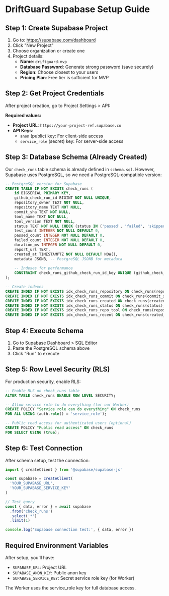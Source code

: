 # DriftGuard Supabase Setup Guide

## Step 1: Create Supabase Project

1. Go to: https://supabase.com/dashboard
2. Click "New Project"
3. Choose organization or create one
4. Project details:
   - **Name**: `driftguard-mvp`
   - **Database Password**: Generate strong password (save securely)
   - **Region**: Choose closest to your users
   - **Pricing Plan**: Free tier is sufficient for MVP

## Step 2: Get Project Credentials

After project creation, go to Project Settings > API:

**Required values:**
- **Project URL**: `https://your-project-ref.supabase.co`
- **API Keys**:
  - `anon` (public) key: For client-side access
  - `service_role` (secret) key: For server-side access

## Step 3: Database Schema (Already Created)

Our `check_runs` table schema is already defined in `schema.sql`. However, Supabase uses PostgreSQL, so we need a PostgreSQL-compatible version:

```sql
-- PostgreSQL version for Supabase
CREATE TABLE IF NOT EXISTS check_runs (
    id BIGSERIAL PRIMARY KEY,
    github_check_run_id BIGINT NOT NULL UNIQUE,
    repository_owner TEXT NOT NULL,
    repository_name TEXT NOT NULL,
    commit_sha TEXT NOT NULL,
    tool_name TEXT NOT NULL,
    tool_version TEXT NOT NULL,
    status TEXT NOT NULL CHECK (status IN ('passed', 'failed', 'skipped')),
    test_count INTEGER NOT NULL DEFAULT 0,
    passed_count INTEGER NOT NULL DEFAULT 0,
    failed_count INTEGER NOT NULL DEFAULT 0,
    duration_ms INTEGER NOT NULL DEFAULT 0,
    report_url TEXT,
    created_at TIMESTAMPTZ NOT NULL DEFAULT NOW(),
    metadata JSONB, -- PostgreSQL JSONB for metadata
    
    -- Indexes for performance
    CONSTRAINT check_runs_github_check_run_id_key UNIQUE (github_check_run_id)
);

-- Create indexes
CREATE INDEX IF NOT EXISTS idx_check_runs_repository ON check_runs(repository_owner, repository_name);
CREATE INDEX IF NOT EXISTS idx_check_runs_commit ON check_runs(commit_sha);
CREATE INDEX IF NOT EXISTS idx_check_runs_created ON check_runs(created_at);
CREATE INDEX IF NOT EXISTS idx_check_runs_status ON check_runs(status);
CREATE INDEX IF NOT EXISTS idx_check_runs_repo_tool ON check_runs(repository_owner, repository_name, tool_name);
CREATE INDEX IF NOT EXISTS idx_check_runs_recent ON check_runs(created_at DESC, repository_owner, repository_name);
```

## Step 4: Execute Schema

1. Go to Supabase Dashboard > SQL Editor
2. Paste the PostgreSQL schema above
3. Click "Run" to execute

## Step 5: Row Level Security (RLS)

For production security, enable RLS:

```sql
-- Enable RLS on check_runs table
ALTER TABLE check_runs ENABLE ROW LEVEL SECURITY;

-- Allow service role to do everything (for our Worker)
CREATE POLICY "Service role can do everything" ON check_runs
FOR ALL USING (auth.role() = 'service_role');

-- Public read access for authenticated users (optional)
CREATE POLICY "Public read access" ON check_runs
FOR SELECT USING (true);
```

## Step 6: Test Connection

After schema setup, test the connection:

```javascript
import { createClient } from '@supabase/supabase-js'

const supabase = createClient(
  'YOUR_SUPABASE_URL',
  'YOUR_SUPABASE_SERVICE_KEY'
)

// Test query
const { data, error } = await supabase
  .from('check_runs')
  .select('*')
  .limit(1)

console.log('Supabase connection test:', { data, error })
```

## Required Environment Variables

After setup, you'll have:
- `SUPABASE_URL`: Project URL
- `SUPABASE_ANON_KEY`: Public anon key  
- `SUPABASE_SERVICE_KEY`: Secret service role key (for Worker)

The Worker uses the service_role key for full database access.